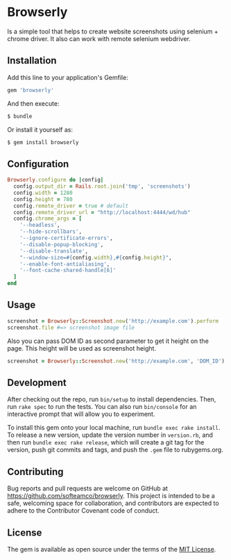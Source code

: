 # Browserly
Is a simple tool that helps to create website screenshots using selenium + chrome driver. It also can work with remote selenium webdriver.

## Installation

Add this line to your application's Gemfile:

```ruby
gem 'browserly'
```

And then execute:
```bash
$ bundle
```

Or install it yourself as:
```bash
$ gem install browserly
```

## Configuration

```ruby
Browserly.configure do |config|
  config.output_dir = Rails.root.join('tmp', 'screenshots')
  config.width = 1280
  config.height = 780
  config.remote_driver = true # default
  config.remote_driver_url = "http://localhost:4444/wd/hub"
  config.chrome_args = [
    '--headless',
    '--hide-scrollbars',
    '--ignore-certificate-errors',
    '--disable-popup-blocking',
    '--disable-translate',
    "--window-size=#{config.width},#{config.height}",
    '--enable-font-antialiasing',
    '--font-cache-shared-handle[6]'
  ]
end
```

## Usage

```ruby
screenshot = Browserly::Screenshot.new('http://example.com').perform
screenshot.file #=> screenshot image file
```

Also you can pass DOM ID as second parameter to get it height on the page. This height will be used as screenshot height.

```ruby
screenshot = Browserly::Screenshot.new('http://example.com', 'DOM_ID').perform
```

## Development

After checking out the repo, run `bin/setup` to install dependencies. Then, run `rake spec` to run the tests. You can also run `bin/console` for an interactive prompt that will allow you to experiment.

To install this gem onto your local machine, run `bundle exec rake install`. To release a new version, update the version number in `version.rb`, and then run `bundle exec rake release`, which will create a git tag for the version, push git commits and tags, and push the `.gem` file to rubygems.org.

## Contributing

Bug reports and pull requests are welcome on GitHub at https://github.com/softeamco/browserly. This project is intended to be a safe, welcoming space for collaboration, and contributors are expected to adhere to the Contributor Covenant code of conduct.

## License

The gem is available as open source under the terms of the [MIT License](http://opensource.org/licenses/MIT).
